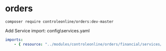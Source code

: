 # orders


`composer require controleonline/orders:dev-master`


Add Service import:
config\services.yaml

```yaml
imports:
    - { resource: "../modules/controleonline/orders/financial/services/orders.yaml" }    
```